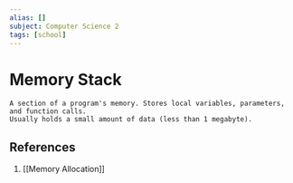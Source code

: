 ```yaml
---
alias: []
subject: Computer Science 2
tags: [school]
---
```

# Memory Stack


```ad-note
A section of a program's memory. Stores local variables, parameters, and function calls.
Usually holds a small amount of data (less than 1 megabyte).
```

## References
1. [[Memory Allocation]]